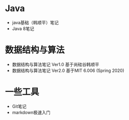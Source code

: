 

# Java

- java基础（韩顺平）笔记
- Java 8笔记



# 数据结构与算法

- 数据结构与算法笔记 Ver1.0 基于尚硅谷韩顺平
- 数据结构与算法笔记 Ver2.0 基于MIT 6.006 (Spring 2020)



# 一些工具

- Git笔记
- markdown极速入门
